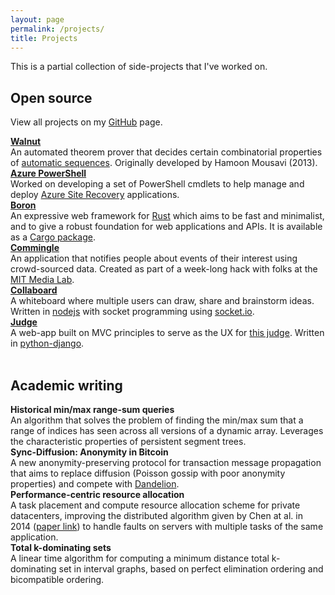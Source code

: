 ```yaml
---
layout: page
permalink: /projects/
title: Projects
---
```



This is a partial collection of side-projects that I've worked on.

<h2>Open source</h2>

<p>View all projects on my <a href="https://github.com/aseemrb?tab=repositories">GitHub</a> page.</p>

<div class="row">
    <div class="project-box">
        <i class="fab fa-github"></i>
        <b><a href="https://github.com/aseemrb/Walnut/">Walnut</a></b><br>
        An automated theorem prover that decides certain combinatorial properties of <a href="https://en.wikipedia.org/wiki/Automatic_sequence">automatic sequences</a>. Originally developed by Hamoon Mousavi (2013).
    </div>
    <div class="project-box">
        <i class="fab fa-github"></i>
        <b><a href="https://github.com/AsrOneSdk/azure-powershell">Azure PowerShell</a></b><br>
        Worked on developing a set of PowerShell cmdlets to help manage and deploy <a href="https://azure.microsoft.com/en-us/services/site-recovery/">Azure Site Recovery</a> applications.
    </div>
</div>

<div class="row">
    <div class="project-box">
        <i class="fab fa-github"></i>
        <b><a href="https://github.com/troposphere/boron">Boron</a></b><br>
        An expressive web framework for <a href="https://www.rust-lang.org">Rust</a> which aims to be fast and minimalist, and to give a robust foundation for web applications and APIs. It is available as a <a href="https://crates.io/crates/boron/">Cargo package</a>.
    </div>
    <div class="project-box">
        <i class="fab fa-github"></i>
        <b><a href="https://github.com/aseemrb/commingle">Commingle</a></b><br>
        An application that notifies people about events of their interest using crowd-sourced data. Created as part of a week-long hack with folks at the <a href="https://www.media.mit.edu">MIT Media Lab</a>.
    </div>
</div>

<div class="row">
    <div class="project-box">
        <i class="fab fa-github"></i>
        <b><a href="https://github.com/aseemrb/collaboard">Collaboard</a></b><br>
        A whiteboard where multiple users can draw, share and brainstorm ideas. Written in <a href="https://nodejs.org/en/">nodejs</a> with socket programming using <a href="https://socket.io/">socket.io</a>.
    </div>
    <div class="project-box">
        <i class="fab fa-github"></i>
        <b><a href="https://github.com/aseemrb/judge-v2">Judge</a></b><br>
        A web-app built on MVC principles to serve as the UX for <a href="https://github.com/ngsankha/judgev2">this judge</a>. Written in <a href="https://www.djangoproject.com/">python-django</a>.
    </div>
</div>

<br>

<h2>Academic writing</h2>
<div class="row">
    <div class="project-box">
        <i class="far fa-file-alt"></i>
        <b>Historical min/max range-sum queries</b><br>
        An algorithm that solves the problem of finding the min/max sum that a range of indices has seen across all versions of a dynamic array. Leverages the characteristic properties of persistent segment trees.
    </div>
    <div class="project-box">
        <i class="far fa-file-alt"></i>
        <b>Sync-Diffusion: Anonymity in Bitcoin</b><br>
        A new anonymity-preserving protocol for transaction message propagation that aims to replace diffusion (Poisson gossip with poor anonymity properties) and compete with <a href="https://blockonomi.com/dandelion-protocol/">Dandelion</a>.
    </div>
</div>
<div class="row">
    <div class="project-box">
        <i class="far fa-file-alt"></i>
        <b>Performance-centric resource allocation</b><br>
        A task placement and compute resource allocation scheme for private datacenters, improving the distributed algorithm given by Chen at al. in 2014 (<a href="https://ieeexplore.ieee.org/abstract/document/6848096">paper link</a>) to handle faults on servers with multiple tasks of the same application.
    </div>
    <div class="project-box">
        <i class="far fa-file-alt"></i>
        <b>Total k-dominating sets</b><br>
        A linear time algorithm for computing a minimum distance total k-dominating set in interval graphs, based on perfect elimination ordering and bicompatible ordering.
    </div>
</div>
